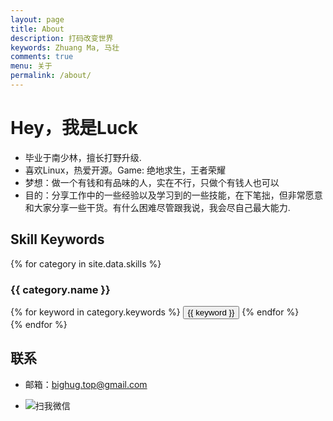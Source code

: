 ```yaml
---
layout: page
title: About
description: 打码改变世界
keywords: Zhuang Ma, 马壮
comments: true
menu: 关于
permalink: /about/
---
```



# Hey，我是Luck

- 毕业于南少林，擅长打野升级.
- 喜欢Linux，热爱开源。Game: 绝地求生，王者荣耀
- 梦想：做一个有钱和有品味的人，实在不行，只做个有钱人也可以
- 目的：分享工作中的一些经验以及学习到的一些技能，在下笔拙，但非常愿意和大家分享一些干货。有什么困难尽管跟我说，我会尽自己最大能力.

## Skill Keywords

{% for category in site.data.skills %}
### {{ category.name }}
<div class="btn-inline">
{% for keyword in category.keywords %}
<button class="btn btn-outline" type="button">{{ keyword }}</button>
{% endfor %}
</div>
{% endfor %}

## 联系

- 邮箱：bighug.top@gmail.com

- <img src="http://ocppiicaw.bkt.clouddn.com/me.jpg"  alt="扫我微信" />
